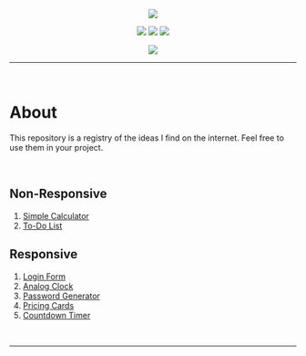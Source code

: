 <p align="center">
  <img src="https://user-images.githubusercontent.com/73148019/118019196-1b6e9980-b32f-11eb-820c-0ec1c901d799.png">
</p>

<p align="center">
  <img src="https://img.shields.io/badge/HTML5-E34F26?style=for-the-badge&logo=html5&logoColor=white">
  <img src="https://img.shields.io/badge/CSS3-1572B6?style=for-the-badge&logo=css3&logoColor=white">
  <img src="https://img.shields.io/badge/JavaScript-323330?style=for-the-badge&logo=javascript&logoColor=F7DF1E">
</p>

<p align="center">
  <img src="https://img.shields.io/badge/Visual_Studio_Code-0078D4?style=for-the-badge&logo=visual%20studio%20code&logoColor=white">
</p>
  
***
 
<br>

# About

This repository is a registry of the ideas I find on the internet. Feel free to use them in your project.

<br>
  
## Non-Responsive

  1. [Simple Calculator](https://github.com/arriaoedu123/web-projetos/tree/main/projeto01-calculadora_simples)
  2. [To-Do List](https://github.com/arriaoedu123/web-projects/tree/main/project04-todo_list)

## Responsive

  1. [Login Form](https://github.com/arriaoedu123/web-projetos/tree/main/projeto02-login_form)
  2. [Analog Clock](https://github.com/arriaoedu123/web-projects/tree/main/project03-analog_clock)
  3. [Password Generator](https://github.com/arriaoedu123/web-projects/tree/main/project05-password_generator)
  4. [Pricing Cards](https://github.com/arriaoedu123/web-projects/tree/main/project06-pricing_cards)
  5. [Countdown Timer](https://github.com/arriaoedu123/web-projects/tree/main/project07-countdown_timer)

<br>

***
